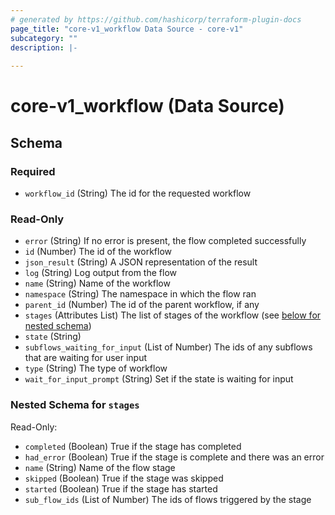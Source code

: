 ```yaml
---
# generated by https://github.com/hashicorp/terraform-plugin-docs
page_title: "core-v1_workflow Data Source - core-v1"
subcategory: ""
description: |-
  
---
```


# core-v1_workflow (Data Source)





<!-- schema generated by tfplugindocs -->
## Schema

### Required

- `workflow_id` (String) The id for the requested workflow

### Read-Only

- `error` (String) If no error is present, the flow completed successfully
- `id` (Number) The id of the workflow
- `json_result` (String) A JSON representation of the result
- `log` (String) Log output from the flow
- `name` (String) Name of the workflow
- `namespace` (String) The namespace in which the flow ran
- `parent_id` (Number) The id of the parent workflow, if any
- `stages` (Attributes List) The list of stages of the workflow (see [below for nested schema](#nestedatt--stages))
- `state` (String)
- `subflows_waiting_for_input` (List of Number) The ids of any subflows that are waiting for user input
- `type` (String) The type of workflow
- `wait_for_input_prompt` (String) Set if the state is waiting for input

<a id="nestedatt--stages"></a>
### Nested Schema for `stages`

Read-Only:

- `completed` (Boolean) True if the stage has completed
- `had_error` (Boolean) True if the stage is complete and there was an error
- `name` (String) Name of the flow stage
- `skipped` (Boolean) True if the stage was skipped
- `started` (Boolean) True if the stage has started
- `sub_flow_ids` (List of Number) The ids of flows triggered by the stage
